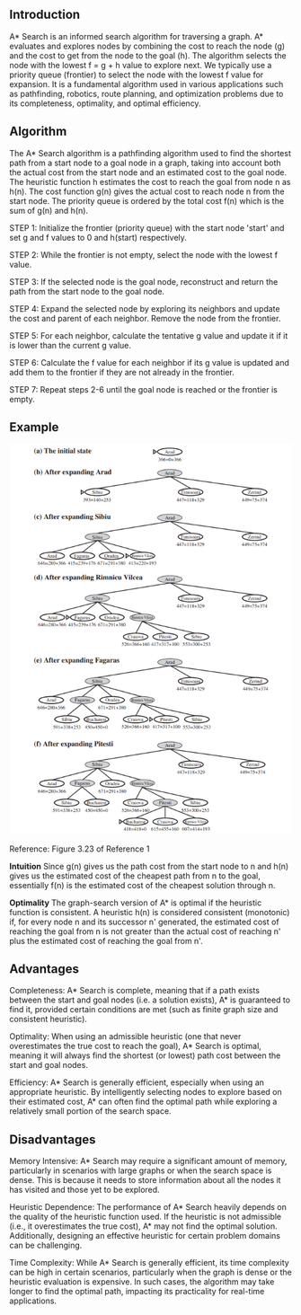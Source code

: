 ## Introduction

A* Search is an informed search algorithm for traversing a graph. A* evaluates and explores nodes by combining the cost to reach the node (g) and the cost to get from the node to the goal (h). The algorithm selects the node with the lowest f = g + h value to explore next. We typically use a priority queue (frontier) to select the node with the lowest f value for expansion. It is a fundamental algorithm used in various applications such as pathfinding, robotics, route planning, and optimization problems due to its completeness, optimality, and optimal efficiency.

## Algorithm

The A* Search algorithm is a pathfinding algorithm used to find the shortest path from a start node to a goal node in a graph, taking into account both the actual cost from the start node and an estimated cost to the goal node. The heuristic function h estimates the cost to reach the goal from node n as h(n). The cost function g(n) gives the actual cost to reach node n from the start node. The priority queue is ordered by the total cost f(n) which is the sum of g(n) and h(n). 

STEP 1: Initialize the frontier (priority queue) with the start node 'start' and set g and f values to 0 and h(start) respectively.

STEP 2: While the frontier is not empty, select the node with the lowest f value.

STEP 3: If the selected node is the goal node, reconstruct and return the path from the start node to the goal node.

STEP 4: Expand the selected node by exploring its neighbors and update the cost and parent of each neighbor. Remove the node from the frontier.

STEP 5: For each neighbor, calculate the tentative g value and update it if it is lower than the current g value.

STEP 6: Calculate the f value for each neighbor if its g value is updated and add them to the frontier if they are not already in the frontier.

STEP 7: Repeat steps 2-6 until the goal node is reached or the frontier is empty.

## Example

![A* Search Example](./images/A*.png)

Reference: Figure 3.23 of Reference 1

**Intuition**
Since g(n) gives us the path cost from the start node to n and h(n) gives us the estimated cost of the cheapest path from n to the goal, essentially f(n) is the estimated cost of the cheapest solution through n.

**Optimality**
The graph-search version of A* is optimal if the heuristic function is consistent. A heuristic h(n) is considered consistent (monotonic) if, for every node n and its successor n' generated, the estimated cost of reaching the goal from n is not greater than the actual cost of reaching n' plus the estimated cost of reaching the goal from n'.

## Advantages 

Completeness: A* Search is complete, meaning that if a path exists between the start and goal nodes (i.e. a solution exists), A* is guaranteed to find it, provided certain conditions are met (such as finite graph size and consistent heuristic).

Optimality: When using an admissible heuristic (one that never overestimates the true cost to reach the goal), A* Search is optimal, meaning it will always find the shortest (or lowest) path cost between the start and goal nodes.

Efficiency: A* Search is generally efficient, especially when using an appropriate heuristic. By intelligently selecting nodes to explore based on their estimated cost, A* can often find the optimal path while exploring a relatively small portion of the search space.


## Disadvantages

Memory Intensive: A* Search may require a significant amount of memory, particularly in scenarios with large graphs or when the search space is dense. This is because it needs to store information about all the nodes it has visited and those yet to be explored.

Heuristic Dependence: The performance of A* Search heavily depends on the quality of the heuristic function used. If the heuristic is not admissible (i.e., it overestimates the true cost), A* may not find the optimal solution. Additionally, designing an effective heuristic for certain problem domains can be challenging.

Time Complexity: While A* Search is generally efficient, its time complexity can be high in certain scenarios, particularly when the graph is dense or the heuristic evaluation is expensive. In such cases, the algorithm may take longer to find the optimal path, impacting its practicality for real-time applications.
